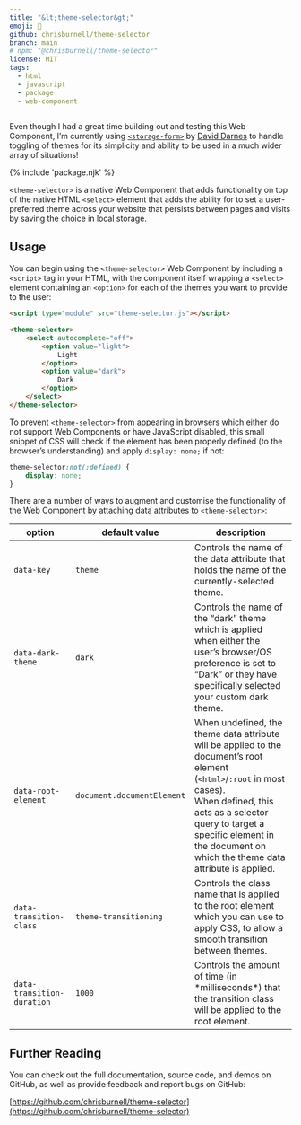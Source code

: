 ```yaml
---
title: "&lt;theme-selector&gt;"
emoji: 🎨
github: chrisburnell/theme-selector
branch: main
# npm: "@chrisburnell/theme-selector"
license: MIT
tags:
  - html
  - javascript
  - package
  - web-component
---
```


<div id="updated" class=" [ updated ] [ box ] [ flow ] ">
    <p>Even though I had a great time building out and testing this Web Component, I’m currently using <a href="https://darn.es/storage-form-web-component/"><code>&lt;storage-form&gt;</code></a> by <a href="https://darn.es">David Darnes</a> to handle toggling of themes for its simplicity and ability to be used in a much wider array of situations!</p>
</div>

{% include 'package.njk' %}

<code>&lt;theme-selector&gt;</code> is a native Web Component that adds functionality on top of the native HTML <code>&lt;select&gt;</code> element that adds the ability for to set a user-preferred theme across your website that persists between pages and visits by saving the choice in local storage.

## Usage

You can begin using the <code>&lt;theme-selector&gt;</code> Web Component by including a <code>&lt;script&gt;</code> tag in your HTML, with the component itself wrapping a <code>&lt;select&gt;</code> element containing an <code>&lt;option&gt;</code> for each of the themes you want to provide to the user:

```html
<script type="module" src="theme-selector.js"></script>

<theme-selector>
    <select autocomplete="off">
        <option value="light">
            Light
        </option>
        <option value="dark">
            Dark
        </option>
    </select>
</theme-selector>
```

To prevent <code>&lt;theme-selector&gt;</code> from appearing in browsers which either do not support Web Components or have JavaScript disabled, this small snippet of CSS will check if the element has been properly defined (to the browser’s understanding) and apply `display: none;` if not:

```css
theme-selector:not(:defined) {
    display: none;
}
```

There are a number of ways to augment and customise the functionality of the Web Component by attaching data attributes to <code>&lt;theme-selector&gt;</code>:

<table>
    <thead>
        <tr>
            <th>option</th>
            <th>default value</th>
            <th>description</th>
        </tr>
    </thead>
    <tbody>
        <tr>
            <td><code>data-key</code></td>
            <td><code>theme</code></td>
            <td>Controls the name of the data attribute that holds the name of the currently-selected theme.</td>
        </tr>
        <tr>
            <td><code>data-dark-theme</code></td>
            <td><code>dark</code></td>
            <td>Controls the name of the <q>dark</q> theme which is applied when either the user’s browser/OS preference is set to <q>Dark</q> or they have specifically selected your custom dark theme.</td>
        </tr>
        <tr>
            <td><code>data-root-element</code></td>
            <td><code>document.documentElement</code></td>
            <td>When undefined, the theme data attribute will be applied to the document’s root element (<code>&lt;html&gt;</code>/<code>:root</code> in most cases).<br>When defined, this acts as a selector query to target a specific element in the document on which the theme data attribute is applied.</td>
        </tr>
        <tr>
            <td><code>data-transition-class</code></td>
            <td><code>theme-transitioning</code></td>
            <td>Controls the class name that is applied to the root element which you can use to apply CSS, to allow a smooth transition between themes.</td>
        </tr>
        <tr>
            <td><code>data-transition-duration</code></td>
            <td><code>1000</code></td>
            <td>Controls the amount of time (in *milliseconds*) that the transition class will be applied to the root element.</td>
        </tr>
    </tbody>
</table>

## Further Reading

You can check out the full documentation, source code, and demos on GitHub, as well as provide feedback and report bugs on GitHub:

[https://github.com/chrisburnell/theme-selector](https://github.com/chrisburnell/theme-selector)
